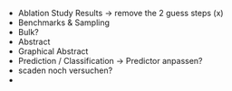 - Ablation Study Results -> remove the 2 guess steps (x)
- Benchmarks & Sampling 
- Bulk?
- Abstract 
- Graphical Abstract
- Prediction / Classification -> Predictor anpassen?
- scaden noch versuchen?
- 
